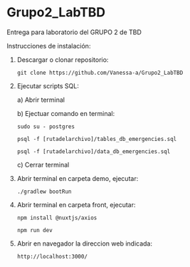 # Grupo2_LabTBD
Entrega para laboratorio del GRUPO 2 de TBD

Instrucciones de instalación:
1) Descargar o clonar repositorio:

       git clone https://github.com/Vanessa-a/Grupo2_LabTBD
    
2) Ejecutar scripts SQL:
      
      a) Abrir terminal
      
      b) Ejectuar comando en terminal:
      
       sudo su - postgres
      
       psql -f [rutadelarchivo]/tables_db_emergencies.sql
            
       psql -f [rutadelarchivo]/data_db_emergencies.sql
            
      c) Cerrar terminal
      
3) Abrir terminal en carpeta demo, ejecutar:

       ./gradlew bootRun

4) Abrir terminal en carpeta front, ejecutar:

       npm install @nuxtjs/axios

       npm run dev

5) Abrir en navegador la direccion web indicada:
    
       http://localhost:3000/
